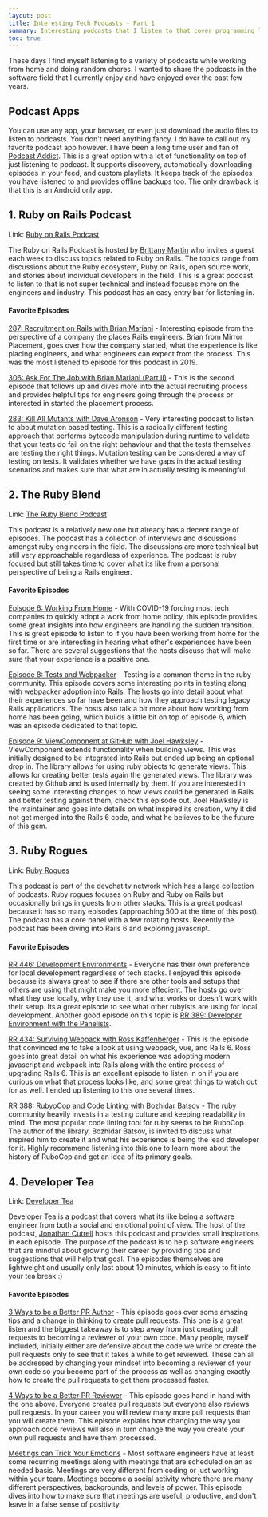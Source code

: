 ```yaml
---
layout: post
title: Interesting Tech Podcasts - Part 1
summary: Interesting podcasts that I listen to that cover programming languages, web development, and software engineering overall 
toc: true
---
```


These days I find myself listening to a variety of podcasts while working from home and doing random chores. I wanted to share the podcasts in the software field that I currently enjoy and have enjoyed over the past few years.

## Podcast Apps

You can use any app, your browser, or even just download the audio files to listen to podcasts. You don't need anything fancy. I do have to call out my favorite podcast app however. I have been a long time user and fan of [Podcast Addict](https://podcastaddict.com/). This is a great option with a lot of functionality on top of just listening to podcast. It supports discovery, automatically downloading episodes in your feed, and custom playlists. It keeps track of the episodes you have listened to and provides offline backups too. The only drawback is that this is an Android only app.


## 1. Ruby on Rails Podcast

Link: [Ruby on Rails Podcast](https://5by5.tv/rubyonrails)

The Ruby on Rails Podcast is hosted by [Brittany Martin](https://twitter.com/BrittJMartin) who invites a guest each week to discuss topics related to Ruby on Rails. The topics range from discussions about the Ruby ecosystem, Ruby on Rails, open source work, and stories about individual developers in the field. This is a great podcast to listen to that is not super technical and instead focuses more on the engineers and industry. This podcast has an easy entry bar for listening in. 

#### Favorite Episodes

[287: Recruitment on Rails with Brian Mariani](https://5by5.tv/rubyonrails/287) - Interesting episode from the perspective of a company the places Rails engineers. Brian from Mirror Placement, goes over how the company started, what the experience is like placing engineers, and what engineers can expect from the process. This was the most listened to episode for this podcast in 2019.

[306: Ask For The Job with Brian Mariani (Part II)](https://5by5.tv/rubyonrails/306) - This is the second episode that follows up and dives more into the actual recruiting process and provides helpful tips for engineers going through the process or interested in started the placement process.

[283: Kill All Mutants with Dave Aronson](https://5by5.tv/rubyonrails/283) - Very interesting podcast to listen to about mutation based testing. This is a radically different testing approach that performs bytecode manipulation during runtime to validate that your tests do fail on the right behaviour and that the tests themselves are testing the right things. Mutation testing can be considered a way of testing on tests. It validates whether we have gaps in the actual testing scenarios and makes sure that what are in actually testing is meaningful.

## 2. The Ruby Blend

Link: [The Ruby Blend Podcast](https://www.therubyblend.com/)

This podcast is a relatively new one but already has a decent range of episodes. The podcast has a collection of interviews and discussions amongst ruby engineers in the field. The discussions are more technical but still very approachable regardless of experience. The podcast is ruby focused but still takes time to cover what its like from a personal perspective of being a Rails engineer.

#### Favorite Episodes

[Episode 6: Working From Home](https://www.therubyblend.com/6) - With COVID-19 forcing most tech companies to quickly adopt a work from home policy, this episode provides some great insights into how engineers are handling the sudden transition. This is great episode to listen to if you have been working from home for the first time or are interesting in hearing what other's experiences have been so far. There are several suggestions that the hosts discuss that will make sure that your experience is a positive one.

[Episode 8: Tests and Webpacker](https://www.therubyblend.com/8) - Testing is a common theme in the ruby community. This episode covers some interesting points in testing along with webpacker adoption into Rails. The hosts go into detail about what their experiences so far have been and how they approach testing legacy Rails applications. The hosts also talk a bit more about how working from home has been going, which builds a little bit on top of episode 6, which was an episode dedicated to that topic.

[Episode 9: ViewComponent at GitHub with Joel Hawksley](https://www.therubyblend.com/9) - ViewComponent extends functionality when building views. This was initially designed to be integrated into Rails but ended up being an optional drop in. The library allows for using ruby objects to generate views. This allows for creating better tests again the generated views. The library was created by Github and is used internally by them. If you are interested in seeing some interesting changes to how views could be generated in Rails and better testing against them, check this episode out. Joel Hawksley is the maintainer and goes into details on what inspired its creation, why it did not get merged into the Rails 6 code, and what he believes to be the future of this gem.

## 3. Ruby Rogues

Link: [Ruby Rogues](https://devchat.tv/podcasts/ruby-rogues/)

This podcast is part of the devchat.tv network which has a large collection of podcasts. Ruby rogues focuses on Ruby and Ruby on Rails but occasionally brings in guests from other stacks. This is a great podcast because it has so many episodes (approaching 500 at the time of this post). The podcast has a core panel with a few rotating hosts. Recently the podcast has been diving into Rails 6 and exploring javascript.

#### Favorite Episodes

[RR 446: Development Environments](https://devchat.tv/ruby-rogues/rr-446-development-environments/) - Everyone has their own preference for local development regardless of tech stacks. I enjoyed this episode because its always great to see if there are other tools and setups that others are using that might make you more effecient. The hosts go over what they use locally, why they use it, and what works or doesn't work with their setup. Its a great episode to see what other rubyists are using for local development. Another good episode on this topic is [RR 389: Developer Environment with the Panelists](https://devchat.tv/ruby-rogues/rr-389-developer-environment-with-the-panelists/).

[RR 434: Surviving Webpack with Ross Kaffenberger](https://devchat.tv/ruby-rogues/rr-434-surviving-webpack-with-ross-kaffenberger/) - This is the episode that convinced me to take a look at using webpack, vue, and Rails 6. Ross goes into great detail on what his experience was adopting modern javascript and webpack into Rails along with the entire process of upgrading Rails 6. This is an excellent episode to listen in on if you are curious on what that process looks like, and some great things to watch out for as well. I ended up listening to this one several times.

[RR 388: RubyoCop and Code Linting with Bozhidar Batsov](https://devchat.tv/ruby-rogues/rr-388-rubocop-and-code-linting-with-bozhidar-batsov/) - The ruby community heavily invests in a testing culture and keeping readability in mind. The most popular code linting tool for ruby seems to be RuboCop. The author of the library, Bozhidar Batsov, is invited to discuss what inspired him to create it and what his experience is being the lead developer for it. Highly recommend listening into this one to learn more about the history of RuboCop and get an idea of its primary goals.

## 4. Developer Tea

Link: [Developer Tea](https://spec.fm/podcasts/developer-tea)

Developer Tea is a podcast that covers what its like being a software engineer from both a social and emotional point of view. The host of the podcast, [Jonathan Cutrell](https://twitter.com/jcutrell) hosts this podcast and provides small inspirations in each episode. The purpose of the podcast is to help software engineers that are mindful about growing their career by providing tips and suggestions that will help that goal. The episodes themselves are lightweight and usually only last about 10 minutes, which is easy to fit into your tea break :)

#### Favorite Episodes

[3 Ways to be a Better PR Author](https://spec.fm/podcasts/developer-tea/320284) - This episode goes over some amazing tips and a change in thinking to create pull requests. This one is a great listen and the biggest takeaway is to step away from just creating pull requests to becoming a reviewer of your own code. Many people, myself included, initially either are defensive about the code we write or create the pull requests only to see that it takes a while to get reviewed. These can all be addressed by changing your mindset into becoming a reviewer of your own code so you become part of the process as well as changing exactly how to create the pull requests to get them processed faster.

[4 Ways to be a Better PR Reviewer](https://spec.fm/podcasts/developer-tea/320198) - This episode goes hand in hand with the one above. Everyone creates pull requests but everyone also reviews pull requests. In your career you will review many more pull requests than you will create them. This episode explains how changing the way you approach code reviews will also in turn change the way you create your own pull requests and have them processed.

[Meetings can Trick Your Emotions](https://spec.fm/podcasts/developer-tea/312635) - Most software engineers have at least some recurring meetings along with meetings that are scheduled on an as needed basis. Meetings are very different from coding or just working within your team. Meetings become a social activity where there are many different perspectives, backgrounds, and levels of power. This episode dives into how to make sure that meetings are useful, productive, and don't leave in a false sense of positivity.
